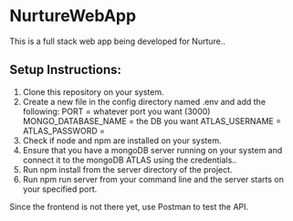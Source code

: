 # NurtureWebApp

This is a full stack web app being developed for Nurture..

## Setup Instructions:

1. Clone this repository on your system.  
2. Create a new file in the config directory named .env and add the following:
   PORT = whatever port you want (3000)
   MONGO_DATABASE_NAME = the DB you want
   ATLAS_USERNAME = 
   ATLAS_PASSWORD = 
3. Check if node and npm are installed on your system.
4. Ensure that you have a mongoDB server running on your system and connect it to the mongoDB ATLAS using the credentials..
4. Run npm install from the server directory of the project.
5. Run npm run server from your command line and the server starts on your specified port.

Since the frontend is not there yet, use Postman to test the API.
